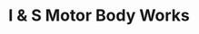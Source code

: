 ---
title: "I & S Motor Body Works"
url: /mordialloc/i-und-s-motor-body-works/
shop: Autowerkstatt
---